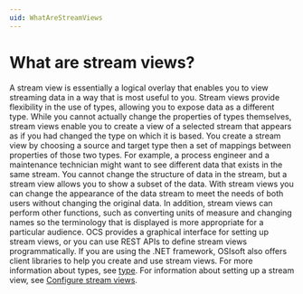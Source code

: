 ```yaml
---
uid: WhatAreStreamViews
---
```


# What are stream views?

<!-- Dave the changes I made here were about making this topic consistent with Ji Won’s topic about configuring stream views. I suggest adding a link to that topic-->
A stream view is essentially a logical overlay that enables you to view streaming data in a way that is most useful to you. Stream views provide flexibility in the use of types, allowing you to expose data as a different type. While you cannot actually change the properties of types themselves, stream views enable you to create a view of a selected stream that appears as if you had changed the type on which it is based. You create a stream view by choosing a source and target type then a set of mappings between properties of those two types.
For example, a process engineer and a maintenance technician might want to see different data that exists in the same stream. You cannot change the structure of data in the stream, but a stream view allows you to show a subset of the data. With stream views you can change the appearance of the data stream to meet the needs of both users without changing the original data.
In addition, stream views can perform other functions, such as converting units of measure and changing names so the terminology that is displayed is more appropriate for a particular audience.
OCS provides a graphical interface for setting up stream views, or you can use REST APIs to define stream views programmatically. If you are using the .NET framework, OSIsoft also offers client libraries to help you create and use stream views.
For more information about types, see [type](xref:WhatAreTypes).
For information about setting up a stream view, see [Configure stream views](xref:task-configureStreamViews).
